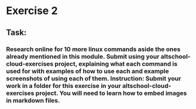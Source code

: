 # Exercise 2
## Task:
### Research online for 10 more linux commands aside the ones already mentioned in this module. Submit using your altschool-cloud-exercises project, explaining what each command is used for with examples of how to use each and example screenshots of using each of them. Instruction: Submit your work in a folder for this exercise in your altschool-cloud-exercises project. You will need to learn how to embed images in markdown files.

